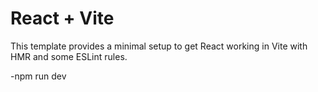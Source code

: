 # React + Vite

This template provides a minimal setup to get React working in Vite with HMR and some ESLint rules.

-npm run dev

